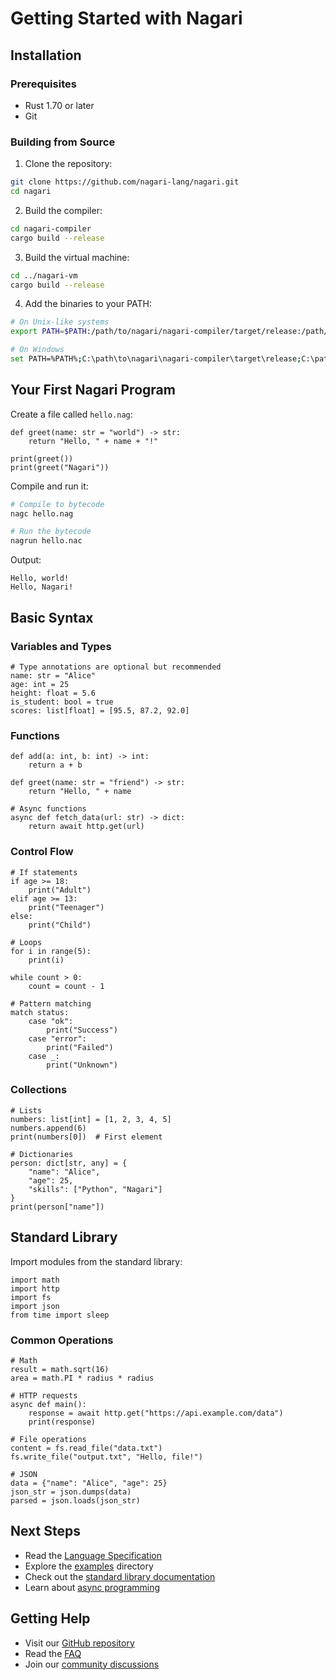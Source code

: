# Getting Started with Nagari

## Installation

### Prerequisites

- Rust 1.70 or later
- Git

### Building from Source

1. Clone the repository:

```bash
git clone https://github.com/nagari-lang/nagari.git
cd nagari
```

2. Build the compiler:

```bash
cd nagari-compiler
cargo build --release
```

3. Build the virtual machine:

```bash
cd ../nagari-vm
cargo build --release
```

4. Add the binaries to your PATH:

```bash
# On Unix-like systems
export PATH=$PATH:/path/to/nagari/nagari-compiler/target/release:/path/to/nagari/nagari-vm/target/release

# On Windows
set PATH=%PATH%;C:\path\to\nagari\nagari-compiler\target\release;C:\path\to\nagari\nagari-vm\target\release
```

## Your First Nagari Program

Create a file called `hello.nag`:

```nag
def greet(name: str = "world") -> str:
    return "Hello, " + name + "!"

print(greet())
print(greet("Nagari"))
```

Compile and run it:

```bash
# Compile to bytecode
nagc hello.nag

# Run the bytecode
nagrun hello.nac
```

Output:

```
Hello, world!
Hello, Nagari!
```

## Basic Syntax

### Variables and Types

```nag
# Type annotations are optional but recommended
name: str = "Alice"
age: int = 25
height: float = 5.6
is_student: bool = true
scores: list[float] = [95.5, 87.2, 92.0]
```

### Functions

```nag
def add(a: int, b: int) -> int:
    return a + b

def greet(name: str = "friend") -> str:
    return "Hello, " + name

# Async functions
async def fetch_data(url: str) -> dict:
    return await http.get(url)
```

### Control Flow

```nag
# If statements
if age >= 18:
    print("Adult")
elif age >= 13:
    print("Teenager")
else:
    print("Child")

# Loops
for i in range(5):
    print(i)

while count > 0:
    count = count - 1

# Pattern matching
match status:
    case "ok":
        print("Success")
    case "error":
        print("Failed")
    case _:
        print("Unknown")
```

### Collections

```nag
# Lists
numbers: list[int] = [1, 2, 3, 4, 5]
numbers.append(6)
print(numbers[0])  # First element

# Dictionaries
person: dict[str, any] = {
    "name": "Alice",
    "age": 25,
    "skills": ["Python", "Nagari"]
}
print(person["name"])
```

## Standard Library

Import modules from the standard library:

```nag
import math
import http
import fs
import json
from time import sleep
```

### Common Operations

```nag
# Math
result = math.sqrt(16)
area = math.PI * radius * radius

# HTTP requests
async def main():
    response = await http.get("https://api.example.com/data")
    print(response)

# File operations
content = fs.read_file("data.txt")
fs.write_file("output.txt", "Hello, file!")

# JSON
data = {"name": "Alice", "age": 25}
json_str = json.dumps(data)
parsed = json.loads(json_str)
```

## Next Steps

- Read the [Language Specification](specs/language-spec.md)
- Explore the [examples](examples/) directory
- Check out the [standard library documentation](stdlib/)
- Learn about [async programming](docs/async-guide.md)

## Getting Help

- Visit our [GitHub repository](https://github.com/nagari-lang/nagari)
- Read the [FAQ](docs/faq.md)
- Join our [community discussions](https://github.com/nagari-lang/nagari/discussions)
